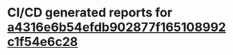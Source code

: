 # CI/CD generated reports for [a4316e6b54efdb902877f165108992c1f54e6c28](https://github.com/hydephp/develop/commit/a4316e6b54efdb902877f165108992c1f54e6c28)
